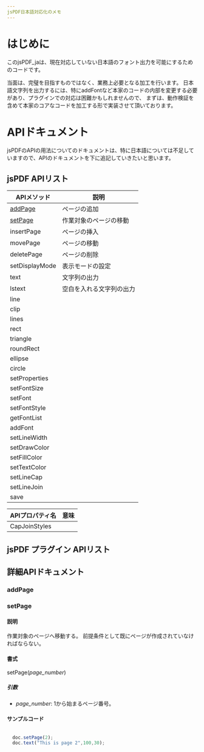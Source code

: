```yaml
---
jsPDF日本語対応化のメモ
---
```


# はじめに

このjsPDF_jaは、現在対応していない日本語のフォント出力を可能にするためのコードです。

当面は、完璧を目指すものではなく、業務上必要となる加工を行います。
日本語文字列を出力するには、特にaddFontなど本家のコードの内部を変更する必要があり、プラグインでの対応は困難かもしれませんので、
まずは、動作検証を含めて本家のコアなコードを加工する形で実装させて頂いております。

# APIドキュメント

jsPDFのAPIの用法についてのドキュメントは、特に日本語については不足していますので、APIのドキュメントを下に追記していきたいと思います。

## jsPDF APIリスト
| APIメソッド | 説明 |
--------|------
| [addPage](#addpage) | ページの追加 |
| [setPage](#setpage) | 作業対象のページの移動 |
| insertPage | ページの挿入 |
| movePage | ページの移動 |
| deletePage | ページの削除 |
| setDisplayMode | 表示モードの設定|
| text | 文字列の出力|
| lstext | 空白を入れる文字列の出力 |
| line | |
| clip | |
| lines | |
| rect | |
| triangle | | 
| roundRect | |
| ellipse | |
| circle | |
| setProperties | |
| setFontSize | |
| setFont | |
| setFontStyle | |
| getFontList | |
| addFont | |
| setLineWidth | |
| setDrawColor | |
| setFillColor | |
| setTextColor | |
| setLineCap | |
| setLineJoin | | 
| save | |

|APIプロパティ名 | 意味 |
| ------ | ----- |
| CapJoinStyles | |

## jsPDF プラグイン APIリスト


## 詳細APIドキュメント
### addPage

### setPage
#### 説明
作業対象のページへ移動する。
前提条件として既にページが作成されていなければならない。

#### 書式
setPage(_page_number_)

##### 引数
* _page_number_: 1から始まるページ番号。

#### サンプルコード
``` JavaScript

  doc.setPage(2);
  doc.text("This is page 2",100,30);

```

